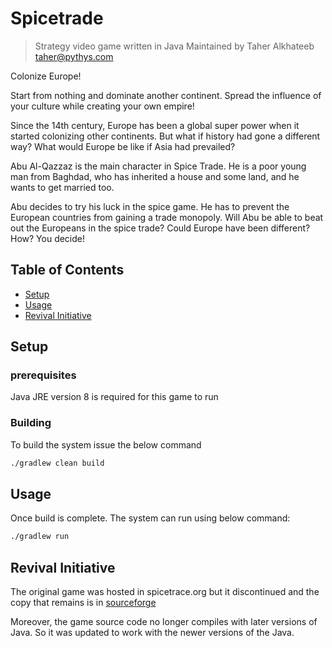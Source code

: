 # Spicetrade

> Strategy video game written in Java
> Maintained by Taher Alkhateeb <taher@pythys.com>

Colonize Europe!

Start from nothing and dominate another continent.
Spread the influence of your culture while creating your own empire!

Since the 14th century, Europe has been a global super power when it
started colonizing other continents. But what if history had gone a
different way? What would Europe be like if Asia had prevailed?

Abu Al-Qazzaz is the main character in Spice Trade. He is a poor young
man from Baghdad, who has inherited a house and some land, and he wants
to get married too.

Abu decides to try his luck in the spice game. He has to prevent the
European countries from gaining a trade monopoly. Will Abu be able to
beat out the Europeans in the spice trade?
Could Europe have been different?
How? You decide!

## Table of Contents

- [Setup](#setup)
- [Usage](#usage)
- [Revival Initiative](#revival-initiative)

## Setup

### prerequisites

Java JRE version 8 is required for this game to run

### Building

To build the system issue the below command

```bash
./gradlew clean build
```

## Usage

Once build is complete. The system can run using below command:

```bash
./gradlew run
```

## Revival Initiative

The original game was hosted in spicetrace.org but it discontinued and the copy
that remains is in [sourceforge](https://sourceforge.net/projects/spicetrade)

Moreover, the game source code no longer compiles with later versions of Java.
So it was updated to work with the newer versions of the Java.
